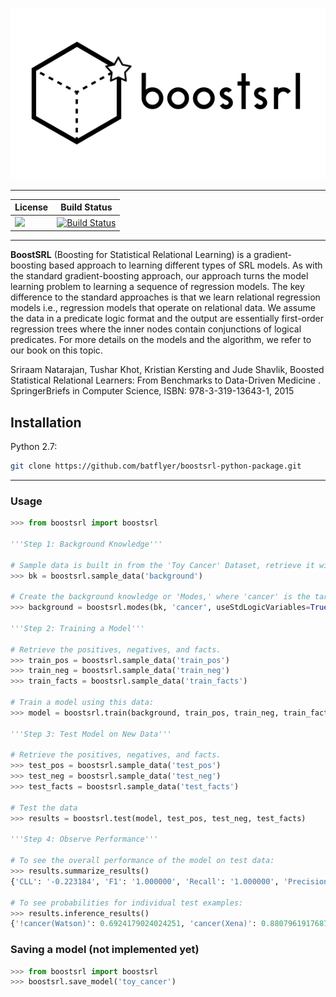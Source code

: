 <p align="center">
   <img src="media/box2.png" />
</p>

---

| License | Build Status |
| --- | --- |
| [![][license img]][license] | [![Build Status](https://travis-ci.org/batflyer/boostsrl-python-package.svg?branch=master)](https://travis-ci.org/batflyer/boostsrl-python-package) |

---


**BoostSRL** (Boosting for Statistical Relational Learning) is a gradient-boosting based approach to learning different types of SRL models. As with the standard gradient-boosting approach, our approach turns the model learning problem to learning a sequence of regression models. The key difference to the standard approaches is that we learn relational regression models i.e., regression models that operate on relational data. We assume the data in a predicate logic format and the output are essentially first-order regression trees where the inner nodes contain conjunctions of logical predicates. For more details on the models and the algorithm, we refer to our book on this topic.

Sriraam Natarajan, Tushar Khot, Kristian Kersting and Jude Shavlik, Boosted Statistical Relational Learners: From Benchmarks to Data-Driven Medicine . SpringerBriefs in Computer Science, ISBN: 978-3-319-13643-1, 2015 

## Installation

Python 2.7:

```bash
git clone https://github.com/batflyer/boostsrl-python-package.git
```

---

### Usage

```python
>>> from boostsrl import boostsrl

'''Step 1: Background Knowledge'''

# Sample data is built in from the 'Toy Cancer' Dataset, retrieve it with sample_data
>>> bk = boostsrl.sample_data('background')

# Create the background knowledge or 'Modes,' where 'cancer' is the target we want to predict.
>>> background = boostsrl.modes(bk, 'cancer', useStdLogicVariables=True, treeDepth=4, nodeSize=2, numOfClauses=8)

'''Step 2: Training a Model'''

# Retrieve the positives, negatives, and facts.
>>> train_pos = boostsrl.sample_data('train_pos')
>>> train_neg = boostsrl.sample_data('train_neg')
>>> train_facts = boostsrl.sample_data('train_facts')

# Train a model using this data:
>>> model = boostsrl.train(background, train_pos, train_neg, train_facts)

'''Step 3: Test Model on New Data'''

# Retrieve the positives, negatives, and facts.
>>> test_pos = boostsrl.sample_data('test_pos')
>>> test_neg = boostsrl.sample_data('test_neg')
>>> test_facts = boostsrl.sample_data('test_facts')

# Test the data
>>> results = boostsrl.test(model, test_pos, test_neg, test_facts)

'''Step 4: Observe Performance'''

# To see the overall performance of the model on test data:
>>> results.summarize_results()
{'CLL': '-0.223184', 'F1': '1.000000', 'Recall': '1.000000', 'Precision': '1.000000,0.500', 'AUC ROC': '1.000000', 'AUC PR': '1.000000'}

# To see probabilities for individual test examples:
>>> results.inference_results()
{'!cancer(Watson)': 0.6924179024024251, 'cancer(Xena)': 0.8807961917687174, '!cancer(Voldemort)': 0.6924179024024251, 'cancer(Yoda)': 0.8807961917687174, 'cancer(Zod)': 0.8807961917687174}

```

### Saving a model (not implemented yet)

```python
>>> from boostsrl import boostsrl
>>> boostsrl.save_model('toy_cancer')
```

[license]:license.txt
[license img]:https://img.shields.io/aur/license/yaourt.svg